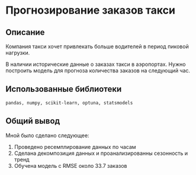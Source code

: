 # Прогнозирование заказов такси

## Описание

Компания такси хочет привлекать больше водителей в период пиковой нагрузки.

В наличии исторические данные о заказах такси в аэропортах. Нужно построить модель для прогноза количества заказов на следующий час.

## Использованные библиотеки

`pandas, numpy, scikit-learn, optuna, statsmodels`

## Общий вывод

Мной было сделано следующее:
1. Проведено ресемплирование данных по часам
1. Сделана декомпозиция данных и проанализированны сезонность и тренд
1. Обучена модель с RMSE около 33.7 заказов